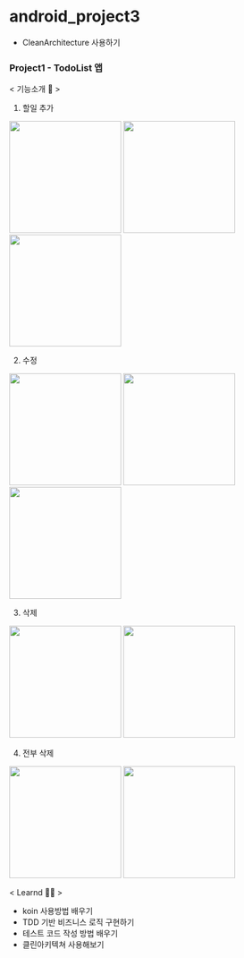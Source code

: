 # android_project3
- CleanArchitecture 사용하기

### Project1 - TodoList 앱

< 기능소개 📱 >

1. 할일 추가
<p float="left">
<img src = "https://user-images.githubusercontent.com/52556870/154615105-50417d18-eb04-4e2e-b028-818d9b7d9762.jpg" width="200">
<img src = "https://user-images.githubusercontent.com/52556870/154615225-fb53c8d7-a560-4354-963a-129be0d11828.jpg" width="200">
<img src = "https://user-images.githubusercontent.com/52556870/154615233-772b5bc5-f6fc-40ca-83cc-4b4249420280.jpg" width="200">
</p>

2. 수정
<p float="left">
<img src = "https://user-images.githubusercontent.com/52556870/154615762-51f3b95b-9cd6-4abb-97fb-c1edca92f129.jpg" width="200">
<img src = "https://user-images.githubusercontent.com/52556870/154615771-4c55e2ce-2157-49ac-ad02-4251d1207b1c.jpg" width="200">
<img src = "https://user-images.githubusercontent.com/52556870/154615774-48b184e3-a368-4fe9-b600-f50977914a9e.jpg" width="200">
</p>

3. 삭제
<p float="left">
<img src = "https://user-images.githubusercontent.com/52556870/154616007-8992e126-418a-4db7-aa63-2e4b44779857.jpg" width="200">
<img src = "https://user-images.githubusercontent.com/52556870/154616009-f4091eca-14ce-4e9b-96ef-85daf5b5fffb.jpg" width="200">
</p>

4. 전부 삭제
<p float="left">
<img src = "https://user-images.githubusercontent.com/52556870/154615432-0a9ff623-8fd7-4cc7-aac8-62f56ad97094.jpg" width="200">
<img src = "https://user-images.githubusercontent.com/52556870/154615105-50417d18-eb04-4e2e-b028-818d9b7d9762.jpg" width="200">
</p>

< Learnd ✍🏻 >
- koin 사용방법 배우기
- TDD 기반 비즈니스 로직 구현하기
- 테스트 코드 작성 방법 배우기
- 클린아키텍쳐 사용해보기
